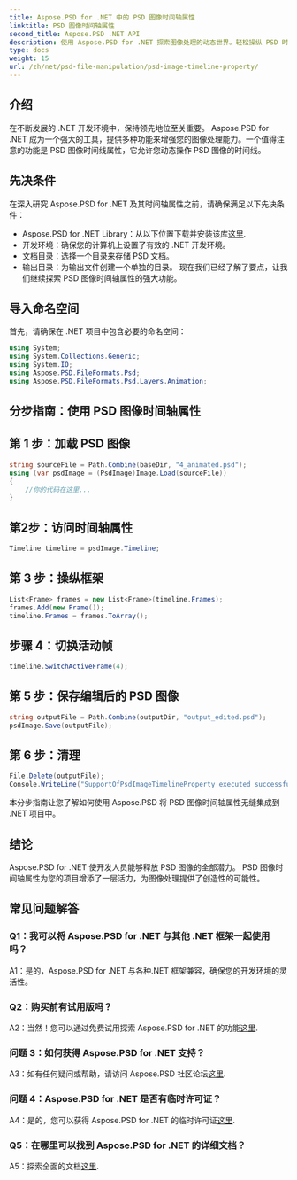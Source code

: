 ```yaml
---
title: Aspose.PSD for .NET 中的 PSD 图像时间轴属性
linktitle: PSD 图像时间轴属性
second_title: Aspose.PSD .NET API
description: 使用 Aspose.PSD for .NET 探索图像处理的动态世界。轻松操纵 PSD 时间线。立即下载库！
type: docs
weight: 15
url: /zh/net/psd-file-manipulation/psd-image-timeline-property/
---
```

## 介绍
在不断发展的 .NET 开发环境中，保持领先地位至关重要。 Aspose.PSD for .NET 成为一个强大的工具，提供多种功能来增强您的图像处理能力。一个值得注意的功能是 PSD 图像时间线属性，它允许您动态操作 PSD 图像的时间线。
## 先决条件
在深入研究 Aspose.PSD for .NET 及其时间轴属性之前，请确保满足以下先决条件：
-  Aspose.PSD for .NET Library：从以下位置下载并安装该库[这里](https://releases.aspose.com/psd/net/).
- 开发环境：确保您的计算机上设置了有效的 .NET 开发环境。
- 文档目录：选择一个目录来存储 PSD 文档。
- 输出目录：为输出文件创建一个单独的目录。
现在我们已经了解了要点，让我们继续探索 PSD 图像时间轴属性的强大功能。
## 导入命名空间
首先，请确保在 .NET 项目中包含必要的命名空间：
```csharp
using System;
using System.Collections.Generic;
using System.IO;
using Aspose.PSD.FileFormats.Psd;
using Aspose.PSD.FileFormats.Psd.Layers.Animation;
```
## 分步指南：使用 PSD 图像时间轴属性

## 第 1 步：加载 PSD 图像
```csharp
string sourceFile = Path.Combine(baseDir, "4_animated.psd");
using (var psdImage = (PsdImage)Image.Load(sourceFile))
{
    //你的代码在这里...
}
```
## 第2步：访问时间轴属性
```csharp
Timeline timeline = psdImage.Timeline;
```
## 第 3 步：操纵框架
```csharp
List<Frame> frames = new List<Frame>(timeline.Frames);
frames.Add(new Frame());
timeline.Frames = frames.ToArray();
```
## 步骤 4：切换活动帧
```csharp
timeline.SwitchActiveFrame(4);
```
## 第 5 步：保存编辑后的 PSD 图像
```csharp
string outputFile = Path.Combine(outputDir, "output_edited.psd");
psdImage.Save(outputFile);
```
## 第 6 步：清理
```csharp
File.Delete(outputFile);
Console.WriteLine("SupportOfPsdImageTimelineProperty executed successfully");
```
本分步指南让您了解如何使用 Aspose.PSD 将 PSD 图像时间轴属性无缝集成到 .NET 项目中。
## 结论

Aspose.PSD for .NET 使开发人员能够释放 PSD 图像的全部潜力。 PSD 图像时间轴属性为您的项目增添了一层活力，为图像处理提供了创造性的可能性。

## 常见问题解答

### Q1：我可以将 Aspose.PSD for .NET 与其他 .NET 框架一起使用吗？

A1：是的，Aspose.PSD for .NET 与各种.NET 框架兼容，确保您的开发环境的灵活性。

### Q2：购买前有试用版吗？

 A2：当然！您可以通过免费试用探索 Aspose.PSD for .NET 的功能[这里](https://releases.aspose.com/).

### 问题 3：如何获得 Aspose.PSD for .NET 支持？

A3：如有任何疑问或帮助，请访问 Aspose.PSD 社区论坛[这里](https://forum.aspose.com/c/psd/34).

### 问题 4：Aspose.PSD for .NET 是否有临时许可证？

 A4：是的，您可以获得 Aspose.PSD for .NET 的临时许可证[这里](https://purchase.aspose.com/temporary-license/).

### Q5：在哪里可以找到 Aspose.PSD for .NET 的详细文档？

 A5：探索全面的文档[这里](https://reference.aspose.com/psd/net/).